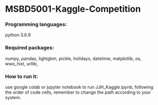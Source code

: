 # MSBD5001-Kaggle-Competition
### Programming languages:
python 3.6.9
### Required packages:
numpy,
pandas,
lightgbm,
pickle,
holidays,
datetime,
matplotlib,
os,
wwo_hist,
urllib,
### How to run it:
use google colab or jupyter notebook to run JJH_Kaggle.ipynb, following the order of code cells, remember to change the path according to your system.
